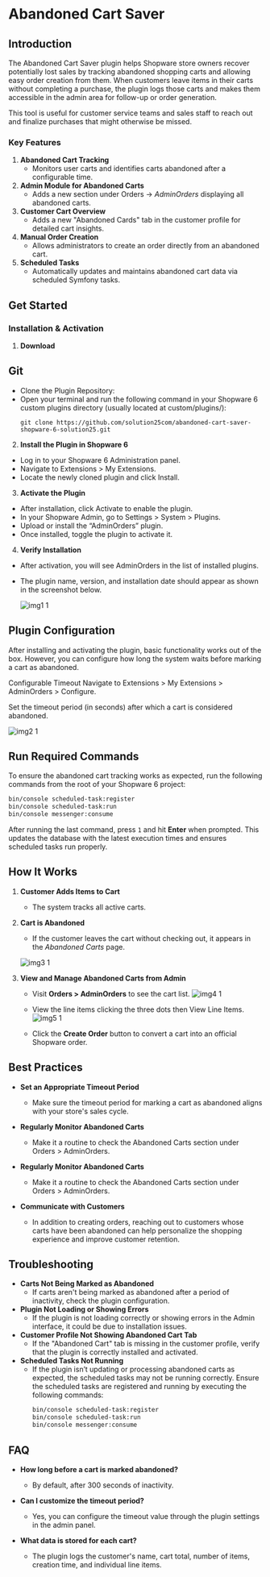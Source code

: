 # Abandoned Cart Saver
 
## Introduction
 
The Abandoned Cart Saver plugin helps Shopware store owners recover potentially lost sales by tracking abandoned shopping carts and allowing easy order creation from them. When customers leave items in their carts without completing a purchase, the plugin logs those carts and makes them accessible in the admin area for follow-up or order generation.
 
This tool is useful for customer service teams and sales staff to reach out and finalize purchases that might otherwise be missed.
 
### Key Features
 
1. **Abandoned Cart Tracking**
   - Monitors user carts and identifies carts abandoned after a configurable time.
2. **Admin Module for Abandoned Carts**
   - Adds a new section under Orders → *AdminOrders* displaying all abandoned carts.
3. **Customer Cart Overview**
   - Adds a new "Abandoned Cards" tab in the customer profile for detailed cart insights.
4. **Manual Order Creation**
   - Allows administrators to create an order directly from an abandoned cart.
5. **Scheduled Tasks**
   - Automatically updates and maintains abandoned cart data via scheduled Symfony tasks.

 
## Get Started
### Installation & Activation
1. **Download**
## Git
- Clone the Plugin Repository:
- Open your terminal and run the following command in your Shopware 6 custom plugins directory (usually located at custom/plugins/):
  ```
  git clone https://github.com/solution25com/abandoned-cart-saver-shopware-6-solution25.git
  ```
2. **Install the Plugin in Shopware 6**
- Log in to your Shopware 6 Administration panel.
- Navigate to Extensions > My Extensions.
- Locate the newly cloned plugin and click Install.
3. **Activate the Plugin**
- After installation, click Activate to enable the plugin.
- In your Shopware Admin, go to Settings > System > Plugins.
- Upload or install the “AdminOrders” plugin.
- Once installed, toggle the plugin to activate it.
4. **Verify Installation**
- After activation, you will see AdminOrders in the list of installed plugins.
- The plugin name, version, and installation date should appear as shown in the screenshot below.
 
  ![img1 1](https://github.com/user-attachments/assets/113b97e7-d604-473d-aacd-eb6ff29a2f4a)

 
## Plugin Configuration
 
After installing and activating the plugin, basic functionality works out of the box. However, you can configure how long the system waits before marking a cart as abandoned.
 
Configurable Timeout
Navigate to Extensions > My Extensions > AdminOrders > Configure.
 
Set the timeout period (in seconds) after which a cart is considered abandoned.
 
  ![img2 1](https://github.com/user-attachments/assets/ddf0f7bc-ab98-4a5b-94db-b499e273fa87)

 
## Run Required Commands
 
To ensure the abandoned cart tracking works as expected, run the following commands from the root of your Shopware 6 project:
 
```bash
bin/console scheduled-task:register
bin/console scheduled-task:run
bin/console messenger:consume
```
 
After running the last command, press `1` and hit **Enter** when prompted. This updates the database with the latest execution times and ensures scheduled tasks run properly.
 
 
## How It Works
 
1. **Customer Adds Items to Cart**
   - The system tracks all active carts.
 
2. **Cart is Abandoned**
   - If the customer leaves the cart without checking out, it appears in the *Abandoned Carts* page.
 
    ![img3 1](https://github.com/user-attachments/assets/77a1ac8e-7aab-4a4f-89c6-0b1b149e90a1)

 
3. **View and Manage Abandoned Carts from Admin**
   - Visit **Orders > AdminOrders** to see the cart list.
     ![img4 1](https://github.com/user-attachments/assets/30f7b0aa-8bf0-42aa-8823-441998e542c3)
 
   - View the line items clicking the three dots then View Line Items.
     ![img5 1](https://github.com/user-attachments/assets/dc49709e-e08b-4097-87ee-7f4c59e0b19f)

 
   - Click the **Create Order** button to convert a cart into an official Shopware order.

 
## Best Practices
 
- **Set an Appropriate Timeout Period**
   - Make sure the timeout period for marking a cart as abandoned aligns with your store's sales cycle.
- **Regularly Monitor Abandoned Carts**
   - Make it a routine to check the Abandoned Carts section under Orders > AdminOrders.
 
- **Regularly Monitor Abandoned Carts**
   - Make it a routine to check the Abandoned Carts section under Orders > AdminOrders.
- **Communicate with Customers**
   - In addition to creating orders, reaching out to customers whose carts have been abandoned can help                personalize the shopping experience and improve customer retention.

 
## Troubleshooting
 
- **Carts Not Being Marked as Abandoned**
   - If carts aren't being marked as abandoned after a period of inactivity, check the plugin configuration. 
- **Plugin Not Loading or Showing Errors**
   - If the plugin is not loading correctly or showing errors in the Admin interface, it could be due to               installation issues.
- **Customer Profile Not Showing Abandoned Cart Tab**
   - If the "Abandoned Cart" tab is missing in the customer profile, verify that the plugin is correctly               installed and activated.
- **Scheduled Tasks Not Running**
   - If the plugin isn’t updating or processing abandoned carts as expected, the scheduled tasks may not be            running correctly. Ensure the scheduled tasks are registered and running by executing the following commands:
     ```bash
     bin/console scheduled-task:register
     bin/console scheduled-task:run
     bin/console messenger:consume
     ```
 
 
## FAQ
 
- **How long before a cart is marked abandoned?**
   - By default, after 300 seconds of inactivity.
 
- **Can I customize the timeout period?**
   - Yes, you can configure the timeout value through the plugin settings in the admin panel.
 
- **What data is stored for each cart?**
   - The plugin logs the customer's name, cart total, number of items, creation time, and individual line items.

 
